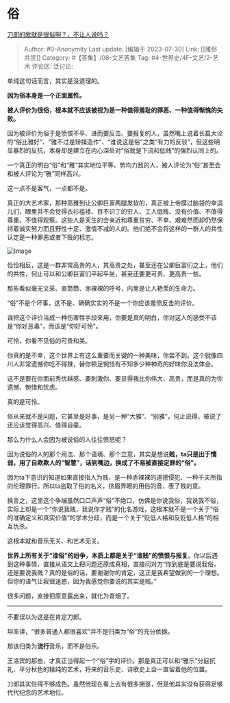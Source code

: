 # 俗
[刀郎的歌就是很俗啊？，不让人说吗？](https://www.zhihu.com/question/613659673/answer/3141490874)

> Author: #0-Anonymity
> Last update: [编辑于 2023-07-30]
> Link: [[雅俗共赏]]
> Category: #【答集】/08-文艺答集
> Tag: #4-世界史/4F-文艺/2-艺术
> 评论区:
> 泛讨论:

单纯这句话而言，其实是没道理的。

**因为俗本身是一个正面属性。**

**被人评价为很俗，根本就不应该被视为是一种值得羞耻的罪恶、一种值得惭愧的失败。**

因为被评价为俗于是愤恨不平、进而要反击、要报复的人，虽然嘴上说着长篇大论的“俗比雅好”、“雅不过是矫揉造作”、“谁说这是俗”之类“有力的反驳”，但这些明显暴烈的反抗，本身却是建立在内心深处对“俗就是下流和低贱”的强烈认同上的。

一个真正的明白“俗”和“雅”其实地位平等、势均力敌的人，被人评论为“俗”甚至会和被人评论为“雅”同样高兴。

这一点不是客气，一点都不是。

真正的大艺术家，那种高雅到让公卿巨富两腿发软的，真正被上帝摸过脑袋的幸运儿们，眼里并不会觉得衣衫褴褛、目不识丁的穷人、工人低贱、没有价值、不值得尊重、不值得观察。这些人是天生的会亲近和尊重贫穷、不幸、艰难然而却仍然保持着诚实努力而且野性十足、激情不减的人的。他们绝不会将这样的一群人的共性认定是一种罪恶或者下贱的标志。

![Image](https://pic1.zhimg.com/50/v2-6e61a30096d778d19b530fa101029401_720w.jpg?source=1940ef5c)

恰恰相反，这是一群非常高贵的人，其高贵之处，甚至还在公卿巨富们之上，他们的共性，何止可以和公卿巨富们平起平坐，甚至还要更可贵、更高贵一些。

那些看似毫无文采、直筒筒、赤裸裸的呼号，内里是让人艳羡的生命力。

“俗”不是个坏事，这不是、确确实实的不是一个你应该羞愤反击的评价。

谁把这个评价当成一种伤害性手段来用，你要是真的明白，你对这人的感受不该是“你好恶毒”，而该是“你好可怜”。

可怜，你看不见俗的可贵和美。

你真的是不幸，这个世界上有这么重要而关键的一种美味，你尝不到。这个就像四川人非常遗憾你吃不得辣，替你顿足惋惜有不知多少种神奇的好味你没法体会。

这不是要在你面前秀优越感、要刺激你、要显得我比你伟大、高贵，而是真的为你遗憾、惋惜和忧虑。

真的是可怜。

俗从来就不是问题，它甚至是好事，是另一种“大雅”、“别雅”，何止说得，被说了还应该觉得高兴、值得自豪。

那么为什么人会因为被说俗的人往往愤怒呢？

因为说俗的人的那个用法、那个语境、那个立意，其实是想说**贱，ta只是出于懦弱，用了自欺欺人的“智慧”，话到嘴边，换成了不易被直接定罪的“俗”。**

因为ta下意识的知道如果直接指人为贱，是一种赤裸裸的道德侵犯、一种千夫所指的伦理罪行。所以ta盗取了俗的名义，挤眉弄眼的用俗的音，表了贱的意。

换言之，这里这个争端虽然口口声声“俗”不绝口，仿佛是你说我俗，我说我不俗，实际上却是一个“你说我贱，我说你才贱”的化名游戏，这根本就不是一个关于“俗的准确定义和真实价值”的学术分歧，而是一个关于“贬低人格和反贬低人格”的相互仇杀。

这根本就和音乐无关、和艺术无关。

**世界上所有关于“谁俗”的纷争，本质上都是关于“谁贱”的愤恨与报复**。你以后遇到这种事情，直接从语文上把问题还原成真相，直接问对方“你到底是要说我俗，还是要说我贱？真的是俗的话，要谢谢你的肯定，这正是我希望做到的一个理想。但你的语气让我很迷惑，因为我感觉你要说的其实是贱。”

很多问题，直接把原意露出来，就化为青烟了。

--------------------

不要误以为这是在肯定刀郎。

坦率讲，“很多普通人都很喜欢”并不是归类为“俗”的充分依据。

那该归类为**流行**音乐，而不是俗乐。

王洛宾的那些，才真正当得起一个“俗”字的评价。那是真正可以和“雅乐”分庭抗礼、平分秋色的精纯的艺术，将来的音乐史、诗歌史上会一直留着他的位置。

刀郎其实俗得不够成色。虽然他现在看上去有很多拥趸，但是他其实没有获得足够代代纪念的艺术地位。
